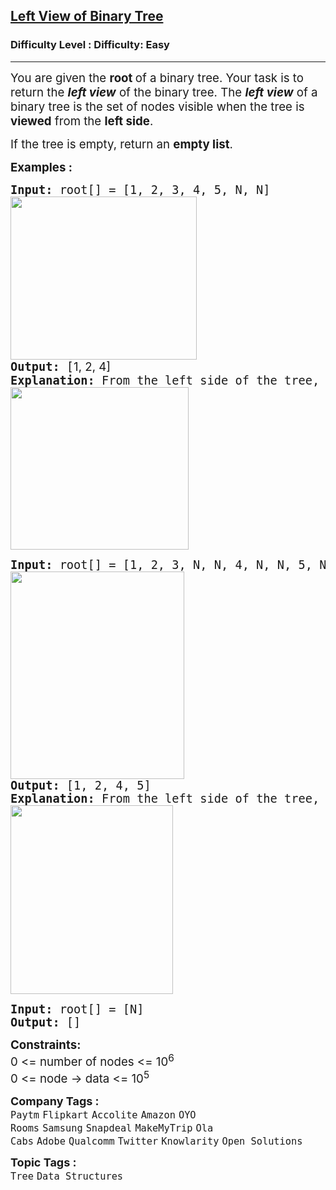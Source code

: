 <h2><a href="https://www.geeksforgeeks.org/problems/left-view-of-binary-tree/1?_gl=1*1y3k1uf*_up*MQ..*_gs*MQ..&gclid=CjwKCAjwuIbBBhBvEiwAsNypvV2zr-wj3BX4Rf-E89NpTxLaGFMecKgREQFS05pznI2ldSDbRK9XHBoCZOIQAvD_BwE&gbraid=0AAAAAC9yBkAufllI_oD7dcrpalOGD5g-4">Left View of Binary Tree</a></h2><h3>Difficulty Level : Difficulty: Easy</h3><hr><div class="problems_problem_content__Xm_eO"><p><span style="font-size: 14pt;">You are given the <strong>root </strong>of a binary tree. Your task is to return the <strong><em>left view</em></strong> of the binary tree. The <strong><em>left view</em></strong> of a binary tree is the set of nodes visible when the tree is <strong>viewed</strong> from the <strong>left side</strong>.</span></p>
<p><span style="font-size: 14pt;">If the tree is empty, return an <strong>empty list</strong>.</span></p>
<p><span style="font-size: 14pt;"><strong>Examples :</strong></span></p>
<pre><span style="font-size: 14pt;"><strong>Input: </strong>root[] = [1, 2, 3, 4, 5, N, N]
<span style="font-family: -apple-system, BlinkMacSystemFont, 'Segoe UI', Roboto, Oxygen, Ubuntu, Cantarell, 'Open Sans', 'Helvetica Neue', sans-serif; white-space: normal;"><img src="https://media.geeksforgeeks.org/img-practice/prod/addEditProblem/876845/Web/Other/blobid0_1731456264.png" width="298" height="261"></span>
<strong>Output:</strong> [<span style="font-family: -apple-system, BlinkMacSystemFont, 'Segoe UI', Roboto, Oxygen, Ubuntu, Cantarell, 'Open Sans', 'Helvetica Neue', sans-serif; white-space: normal;">1, 2, 4]<br></span><strong>Explanation: </strong>From the left side of the tree, only the nodes 1, 2, and 4 are visible.<br><img src="https://media.geeksforgeeks.org/img-practice/prod/addEditProblem/876845/Web/Other/blobid1_1731456288.png" width="285" height="260"></span></pre>
<pre><span style="font-size: 14pt;"><strong>Input: </strong>root[] = [1, 2, 3, N, N, 4, N, N, 5, N, N]<strong><br></strong><strong><img src="https://media.geeksforgeeks.org/img-practice/prod/addEditProblem/876845/Web/Other/blobid2_1731456332.png" width="278" height="332"></strong>
<strong>Output: </strong>[1, 2, 4, 5]<br><strong>Explanation: </strong>From the left side of the tree, the nodes 1, 2, 4, and 5 are visible.<strong><br><img src="https://media.geeksforgeeks.org/img-practice/prod/addEditProblem/876845/Web/Other/blobid3_1731456373.png" width="260" height="302"><br></strong></span></pre>
<pre><span style="font-size: 14pt;"><strong>Input:</strong> root[] = [N]
<strong>Output: </strong>[]</span></pre>
<p><span style="font-size: 14pt;"><strong>Constraints:</strong><br>0 &lt;= number of nodes &lt;= 10<sup>6</sup><br>0 &lt;= node -&gt; data &lt;= 10<sup>5</sup></span></p></div><p><span style=font-size:18px><strong>Company Tags : </strong><br><code>Paytm</code>&nbsp;<code>Flipkart</code>&nbsp;<code>Accolite</code>&nbsp;<code>Amazon</code>&nbsp;<code>OYO Rooms</code>&nbsp;<code>Samsung</code>&nbsp;<code>Snapdeal</code>&nbsp;<code>MakeMyTrip</code>&nbsp;<code>Ola Cabs</code>&nbsp;<code>Adobe</code>&nbsp;<code>Qualcomm</code>&nbsp;<code>Twitter</code>&nbsp;<code>Knowlarity</code>&nbsp;<code>Open Solutions</code>&nbsp;<br><p><span style=font-size:18px><strong>Topic Tags : </strong><br><code>Tree</code>&nbsp;<code>Data Structures</code>&nbsp;